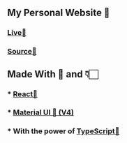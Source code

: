 ## My Personal Website 💙
### [Live🚀](https://aadilvarsh.github.io)
### [Source🧾](https://github.com/AadilVarsh/aadilvarsh.github.io)

## Made With 💙 and 👇🏻
### * [React🔷](https://reactjs.org)
### * [Material UI 🔶 (V4)](https://v4.mui.com)
### * With the power of [TypeScript🔵](https://www.typescriptlang.org/)